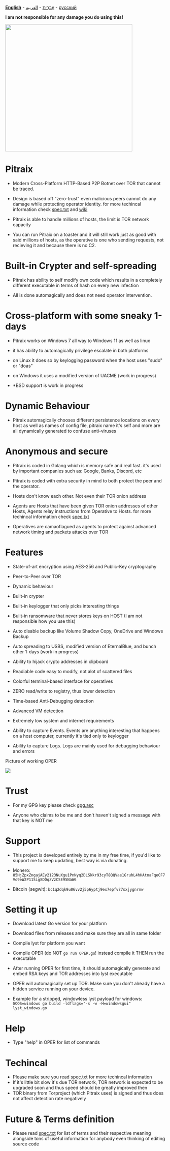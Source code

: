 **[English][en]** - [עִברִית][he] - [العربيه][ar] - [русский][ru]

**I am not responsible for any damage you do using this!**

<img src="https://i.ibb.co/nM06FQM/pitraix.png" width=400 height=400></img>
# Pitraix
- Modern Cross-Platform HTTP-Based P2P Botnet over TOR that cannot be traced.

- Design is based off "zero-trust" even malicious peers cannot do any damage while protecting operator identity. for more techincal information check [spec.txt][specfile] and [wiki][wiki]

- Pitraix is able to handle millions of hosts, the limit is TOR network capacity

- You can run Pitraix on a toaster and it will still work just as good with said millions of hosts, as the operative is one who sending requests, not recieving it and because there is no C2.


# Built-in Crypter and self-spreading
- Pitraix has ability to self modify own code which results in a completely different executable in terms of hash on every new infection

- All is done automagically and does not need operator intervention.


# Cross-platform with some sneaky 1-days
- Pitraix works on Windows 7 all way to Windows 11 as well as linux

- it has ability to automagically privilege escalate in both platforms

- on Linux it does so by keylogging password when the host uses "sudo" or "doas"

- on Windows it uses a modified version of UACME (work in progress)

- *BSD support is work in progress

# Dynamic Behaviour
- Pitraix automagically chooses different persistence locations on every host as well as names of config file, pitraix name it's self and more are all dynamically generated to confuse anti-viruses


# Anonymous and secure
- Pitraix is coded in Golang which is memory safe and real fast. it's used by important companies such as: Google, Banks, Discord, etc

- Pitraix is coded with extra security in mind to both protect the peer and the operator.

- Hosts don't know each other. Not even their TOR onion address

- Agents are Hosts that have been given TOR onion addresses of other Hosts, Agents relay instructions from Operative to Hosts. for more techincal information check [spec.txt][specfile]

- Operatives are camaoflagued as agents to protect against advanced network timing and packets attacks over TOR

# Features
- State-of-art encryption using AES-256 and Public-Key cryptography

- Peer-to-Peer over TOR

- Dynamic behaviour

- Built-in crypter

- Built-in keylogger that only picks interesting things

- Built-in ransomware that never stores keys on HOST (I am not responsible how you use this)

- Auto disable backup like Volume Shadow Copy, OneDrive and Windows Backup

- Auto spreading to USBS, modified version of EternalBlue, and bunch other 1-days (work in progress)

- Ability to hijack crypto addresses in clipboard

- Readiable code easy to modify, not alot of scattered files

- Colorful terminal-based interface for operatives

- ZERO read/write to registry, thus lower detection

- Time-based Anti-Debugging detection

- Advanced VM detection

- Extremely low system and internet requirements

- Ability to capture Events. Events are anything interesting that happens on a host computer, currently it's tied only to keylogger

- Ability to capture Logs. Logs are mainly used for debugging behaviour and errors

Picture of working OPER

<img src="https://i.ibb.co/RCBW7NG/image.png"></img>


# Trust
- For my GPG key please check [gpg.asc][gpgfile]

- Anyone who claims to be me and don't haven't signed a message with that key is NOT me


# Support
- This project is developed entirely by me in my free time, if you'd like to support me to keep updating, best way is via donating.

- Monero: `85HjZpxZngajAEy2123NuXgu1PnNyq2DLSkkr93cyT8QQVae1GruhL4hHAtnaFqeCF7Vo9eW2P11Sig8DDqzVzCSE95NaW6`

- Bitcoin (segwit): `bc1q2dqk9u06vv2j5p6yptj9ex7epfv77sxjygnrnw` 

# Setting it up
- Download latest Go version for your platform
- Download files from releases and make sure they are all in same folder
- Compile lyst for platform you want
- Compile OPER (do NOT `go run OPER.go`! instead compile it THEN run the executable
- After running OPER for first time, it should automagically generate and embed RSA keys and TOR addresses into lyst executable
- OPER will automagically set up TOR. Make sure you don't already have a hidden service running on your device.

- Example for a stripped, windowless lyst payload for windows: `GOOS=windows go build -ldflags="-s -w -H=windowsgui" lyst_windows.go`

# Help
- Type "help" in OPER for list of commands


# Techincal
- Please make sure you read [spec.txt][specfile] for more techincal information
- If it's little bit slow it's due TOR network, TOR network is expected to be upgraded soon and thus speed should be greatly improved then
- TOR binary from Torproject (which Pitraix uses) is signed and thus does not affect detection rate negatively 

# Future & Terms definition
- Please read [spec.txt][specfile] for list of terms and their respective meaning alongside tons of useful information for anybody even thinking of editing source code

[en]: https://github.com/ThrillQuks/Pitraix#readme
[he]: README.he.md
[ar]: README.ar.md
[ru]: README.ru.md
[gpgfile]: gpg.asc
[specfile]: pitraix/spec.txt
[wiki]: https://github.com/ThrillQuks/Pitraix/wiki
